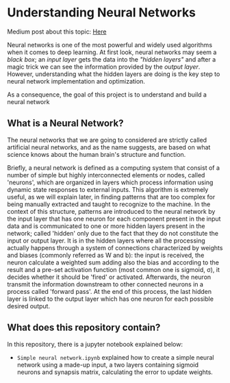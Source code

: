 # Understanding Neural Networks

Medium post about this topic: 
[Here](https://towardsdatascience.com/understanding-neural-networks-what-how-and-why-18ec703ebd31)

Neural networks is one of the most powerful and widely used algorithms when it comes to deep learning. At first look, neural networks may seem a *black box*; an *input layer* gets the data into the *"hidden layers"* and after a magic trick we can see the information provided by the *output layer*. However, understanding what the hidden layers are doing is the key step to neural network implementation and optimization.

As a consequence, the goal of this project is to understand and build a neural network

## What is a Neural Network?

The neural networks that we are going to considered are strictly called artificial neural networks, and as the name suggests, are based on what science knows about the human brain's structure and function. 

Briefly, a neural network is defined as a computing system that consist of a number of simple but highly interconnected elements or nodes, called 'neurons', which are organized in layers which process information using dynamic state responses to external inputs. This algorithm is extremely useful, as we will explain later, in finding patterns that are too complex for being manually extracted and taught to recognize to the machine. In the context of this structure, patterns are introduced to the neural network by the input layer that has one neuron for each component present in the input data and is communicated to one or more hidden layers present in the network; called 'hidden' only due to the fact that they do not constitute the input or output layer. It is in the hidden layers where all the processing actually happens through a system of connections characterized by weights and biases (commonly referred as W and b): the input is received, the neuron calculate a weighted sum adding also the bias and according to the result and a pre-set activation function (most common one is sigmoid, σ), it decides whether it should be 'fired' or activated. Afterwards, the neuron transmit the information downstream to other connected neurons in a process called 'forward pass'. At the end of this process, the last hidden layer is linked to the output layer which has one neuron for each possible desired output.

## What does this repository contain?

In this repository, there is a jupyter notebook explained below:

* `Simple neural network.ipynb` explained how to create a simple neural network using a made-up input, a two layers containing sigmoid neurons and synapsis matrix, calculating the error to update weights.
